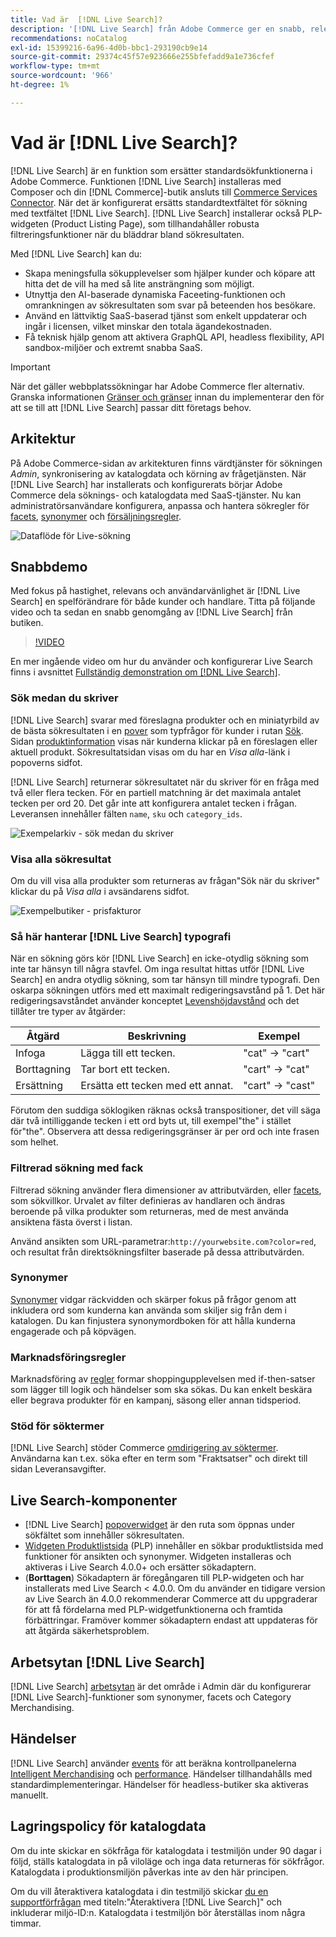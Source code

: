 ```yaml
---
title: Vad är  [!DNL Live Search]?
description: '[!DNL Live Search] från Adobe Commerce ger en snabb, relevant och användarvänlig sökupplevelse.'
recommendations: noCatalog
exl-id: 15399216-6a96-4d0b-bbc1-293190cb9e14
source-git-commit: 29374c45f57e923666e255bfefadd9a1e736cfef
workflow-type: tm+mt
source-wordcount: '966'
ht-degree: 1%

---
```


# Vad är [!DNL Live Search]?

[!DNL Live Search] är en funktion som ersätter standardsökfunktionerna i Adobe Commerce. Funktionen [!DNL Live Search] installeras med Composer och din [!DNL Commerce]-butik ansluts till [Commerce Services Connector](../landing/saas.md). När det är konfigurerat ersätts standardtextfältet för sökning med textfältet [!DNL Live Search]. [!DNL Live Search] installerar också PLP-widgeten (Product Listing Page), som tillhandahåller robusta filtreringsfunktioner när du bläddrar bland sökresultaten.

Med [!DNL Live Search] kan du:

- Skapa meningsfulla sökupplevelser som hjälper kunder och köpare att hitta det de vill ha med så lite ansträngning som möjligt.
- Utnyttja den AI-baserade dynamiska Faceeting-funktionen och omrankningen av sökresultaten som svar på beteenden hos besökare.
- Använd en lättviktig SaaS-baserad tjänst som enkelt uppdaterar och ingår i licensen, vilket minskar den totala ägandekostnaden.
- Få teknisk hjälp genom att aktivera GraphQL API, headless flexibility, API sandbox-miljöer och extremt snabba SaaS.

>[!IMPORTANT]
>
>När det gäller webbplatssökningar har Adobe Commerce fler alternativ. Granska informationen [Gränser och gränser](boundaries-limits.md) innan du implementerar den för att se till att [!DNL Live Search] passar ditt företags behov.

## Arkitektur

På Adobe Commerce-sidan av arkitekturen finns värdtjänster för sökningen *Admin*, synkronisering av katalogdata och körning av frågetjänsten. När [!DNL Live Search] har installerats och konfigurerats börjar Adobe Commerce dela söknings- och katalogdata med SaaS-tjänster. Nu kan administratörsanvändare konfigurera, anpassa och hantera sökregler för [facets](facets.md), [synonymer](synonyms.md) och [försäljningsregler](category-merch.md).

![Dataflöde för Live-sökning](assets/ls-cs-data-flow.png)

## Snabbdemo

Med fokus på hastighet, relevans och användarvänlighet är [!DNL Live Search] en spelförändrare för både kunder och handlare. Titta på följande video och ta sedan en snabb genomgång av [!DNL Live Search] från butiken.

>[!VIDEO](https://video.tv.adobe.com/v/3418797?learn=on)

En mer ingående video om hur du använder och konfigurerar Live Search finns i avsnittet [Fullständig demonstration om  [!DNL Live Search]](https://experienceleague.adobe.com/en/docs/commerce-learn/tutorials/getting-started/capabilities/live-search-full-demonstration).

### Sök medan du skriver

[!DNL Live Search] svarar med föreslagna produkter och en miniatyrbild av de bästa sökresultaten i en [pover](storefront-popover.md) som typfrågor för kunder i rutan [Sök](https://experienceleague.adobe.com/en/docs/commerce-admin/catalog/catalog/search/search). Sidan [produktinformation](https://experienceleague.adobe.com/en/docs/commerce-admin/start/storefront/storefront) visas när kunderna klickar på en föreslagen eller aktuell produkt. Sökresultatsidan visas om du har en _Visa alla_-länk i popoverns sidfot.

[!DNL Live Search] returnerar sökresultatet när du skriver för en fråga med två eller flera tecken. För en partiell matchning är det maximala antalet tecken per ord 20. Det går inte att konfigurera antalet tecken i frågan. Leveransen innehåller fälten `name`, `sku` och `category_ids`.

![Exempelarkiv - sök medan du skriver](assets/storefront-search-as-you-type.png)

### Visa alla sökresultat

Om du vill visa alla produkter som returneras av frågan&quot;Sök när du skriver&quot; klickar du på _Visa alla_ i avsändarens sidfot.

![Exempelbutiker - prisfakturor](assets/storefront-view-all-search-results.png)

### Så här hanterar [!DNL Live Search] typografi

När en sökning görs kör [!DNL Live Search] en icke-otydlig sökning som inte tar hänsyn till några stavfel. Om inga resultat hittas utför [!DNL Live Search] en andra otydlig sökning, som tar hänsyn till mindre typografi. Den oskarpa sökningen utförs med ett maximalt redigeringsavstånd på 1. Det här redigeringsavståndet använder konceptet [Levenshöjdavstånd](https://en.wikipedia.org/wiki/Levenshtein_distance) och det tillåter tre typer av åtgärder:

| Åtgärd | Beskrivning | Exempel |
|---|---|---|
| Infoga | Lägga till ett tecken. | &quot;cat&quot; -> &quot;cart&quot; |
| Borttagning | Tar bort ett tecken. | &quot;cart&quot; -> &quot;cat&quot; |
| Ersättning | Ersätta ett tecken med ett annat. | &quot;cart&quot; -> &quot;cast&quot; |

Förutom den suddiga söklogiken räknas också transpositioner, det vill säga där två intilliggande tecken i ett ord byts ut, till exempel&quot;the&quot; i stället för&quot;the&quot;. Observera att dessa redigeringsgränser är per ord och inte frasen som helhet.

### Filtrerad sökning med fack

Filtrerad sökning använder flera dimensioner av attributvärden, eller [facets](facets.md), som sökvillkor. Urvalet av filter definieras av handlaren och ändras beroende på vilka produkter som returneras, med de mest använda ansiktena fästa överst i listan.

Använd ansikten som URL-parametrar:`http://yourwebsite.com?color=red`, och resultat från direktsökningsfilter baserade på dessa attributvärden.

### Synonymer

[Synonymer](synonyms.md) vidgar räckvidden och skärper fokus på frågor genom att inkludera ord som kunderna kan använda som skiljer sig från dem i katalogen. Du kan finjustera synonymordboken för att hålla kunderna engagerade och på köpvägen.

### Marknadsföringsregler

Marknadsföring av [regler](rules.md) formar shoppingupplevelsen med if-then-satser som lägger till logik och händelser som ska sökas. Du kan enkelt beskära eller begrava produkter för en kampanj, säsong eller annan tidsperiod.

### Stöd för söktermer

[!DNL Live Search] stöder Commerce [omdirigering av söktermer](https://experienceleague.adobe.com/en/docs/commerce-admin/catalog/catalog/search/search-terms). Användarna kan t.ex. söka efter en term som &quot;Fraktsatser&quot; och direkt till sidan Leveransavgifter.

## Live Search-komponenter

- [!DNL Live Search] [popoverwidget](storefront-popover.md) är den ruta som öppnas under sökfältet som innehåller sökresultaten.
- [Widgeten Produktlistsida](plp-styling.md) (PLP) innehåller en sökbar produktlistsida med funktioner för ansikten och synonymer. Widgeten installeras och aktiveras i Live Search 4.0.0+ och ersätter sökadaptern.
- (**Borttagen**) Sökadaptern är föregångaren till PLP-widgeten och har installerats med Live Search &lt; 4.0.0. Om du använder en tidigare version av Live Search än 4.0.0 rekommenderar Commerce att du uppgraderar för att få fördelarna med PLP-widgetfunktionerna och framtida förbättringar. Framöver kommer sökadaptern endast att uppdateras för att åtgärda säkerhetsproblem.

## Arbetsytan [!DNL Live Search]

[!DNL Live Search] [arbetsytan](workspace.md) är det område i Admin där du konfigurerar [!DNL Live Search]-funktioner som synonymer, facets och Category Merchandising.

## Händelser

[!DNL Live Search] använder [events](events.md) för att beräkna kontrollpanelerna [Intelligent Merchandising](category-merch.md) och [performance](performance.md). Händelser tillhandahålls med standardimplementeringar. Händelser för headless-butiker ska aktiveras manuellt.

## Lagringspolicy för katalogdata

Om du inte skickar en sökfråga för katalogdata i testmiljön under 90 dagar i följd, ställs katalogdata in på viloläge och inga data returneras för sökfrågor. Katalogdata i produktionsmiljön påverkas inte av den här principen.

Om du vill återaktivera katalogdata i din testmiljö skickar [du en supportförfrågan](https://experienceleague.adobe.com/en/docs/commerce-knowledge-base/kb/help-center-guide/magento-help-center-user-guide#experience-league-start-page) med titeln:&quot;Återaktivera [!DNL Live Search]&quot; och inkluderar miljö-ID:n. Katalogdata i testmiljön bör återställas inom några timmar.
